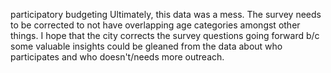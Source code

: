 participatory budgeting Ultimately, this data was a mess. The survey needs to be corrected to not have overlapping age categories amongst other things. I hope that the city corrects the survey questions going forward b/c some valuable insights could be gleaned from the data about who participates and who doesn't/needs more outreach.
